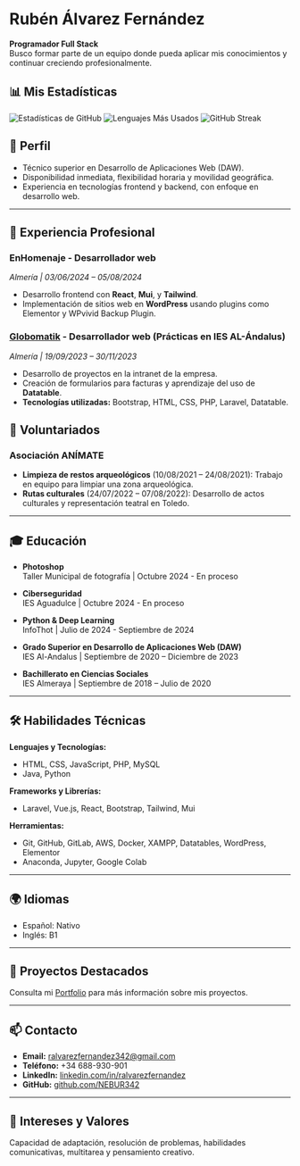 # Rubén Álvarez Fernández

**Programador Full Stack**  
Busco formar parte de un equipo donde pueda aplicar mis conocimientos y continuar creciendo profesionalmente.

## 📊 Mis Estadísticas  
![Estadísticas de GitHub](https://github-readme-stats.vercel.app/api?username=nebur342&show_icons=true&theme=radical) ![Lenguajes Más Usados](https://github-readme-stats.vercel.app/api/top-langs/?username=nebur342&layout=compact&theme=radical) ![GitHub Streak](https://github-readme-streak-stats.herokuapp.com/?user=nebur342&theme=radical)


## 📄 Perfil
- Técnico superior en Desarrollo de Aplicaciones Web (DAW).
- Disponibilidad inmediata, flexibilidad horaria y movilidad geográfica.
- Experiencia en tecnologías frontend y backend, con enfoque en desarrollo web.

---

## 💼 Experiencia Profesional

### EnHomenaje - Desarrollador web  
_Almería | 03/06/2024 – 05/08/2024_  
- Desarrollo frontend con **React**, **Mui**, y **Tailwind**.
- Implementación de sitios web en **WordPress** usando plugins como Elementor y WPvivid Backup Plugin.

### [Globomatik](https://www.globomatik.com) - Desarrollador web (Prácticas en IES AL-Ándalus)  
_Almería | 19/09/2023 – 30/11/2023_  
- Desarrollo de proyectos en la intranet de la empresa.
- Creación de formularios para facturas y aprendizaje del uso de **Datatable**.
- **Tecnologías utilizadas:** Bootstrap, HTML, CSS, PHP, Laravel, Datatable.

## 💼 Voluntariados

### Asociación ANÍMATE  
- **Limpieza de restos arqueológicos** (10/08/2021 – 24/08/2021): Trabajo en equipo para limpiar una zona arqueológica.  
- **Rutas culturales** (24/07/2022 – 07/08/2022): Desarrollo de actos culturales y representación teatral en Toledo.

---

## 🎓 Educación
- **Photoshop**  
  Taller Municipal de fotografía | Octubre 2024 - En proceso  

- **Ciberseguridad**  
  IES Aguadulce | Octubre 2024 - En proceso

- **Python & Deep Learning**  
  InfoThot | Julio de 2024 - Septiembre de 2024

- **Grado Superior en Desarrollo de Aplicaciones Web (DAW)**  
  IES Al-Andalus | Septiembre de 2020 – Diciembre de 2023

- **Bachillerato en Ciencias Sociales**  
  IES Almeraya | Septiembre de 2018 – Julio de 2020  

---

## 🛠️ Habilidades Técnicas
**Lenguajes y Tecnologías:**
- HTML, CSS, JavaScript, PHP, MySQL
- Java, Python

**Frameworks y Librerías:**
- Laravel, Vue.js, React, Bootstrap, Tailwind, Mui

**Herramientas:**
- Git, GitHub, GitLab, AWS, Docker, XAMPP, Datatables, WordPress, Elementor
- Anaconda, Jupyter, Google Colab

---

## 🌍 Idiomas
- Español: Nativo  
- Inglés: B1  

---

## 📂 Proyectos Destacados
Consulta mi [Portfolio](https://portfolioraf.lovestoblog.com) para más información sobre mis proyectos.

---

## 📫 Contacto
- **Email:** [ralvarezfernandez342@gmail.com](mailto:ralvarezfernandez342@gmail.com)  
- **Teléfono:** +34 688-930-901  
- **LinkedIn:** [linkedin.com/in/ralvarezfernandez](https://linkedin.com/in/ralvarezfernandez)  
- **GitHub:** [github.com/NEBUR342](https://github.com/NEBUR342)  

---

## 🚀 Intereses y Valores
Capacidad de adaptación, resolución de problemas, habilidades comunicativas, multitarea y pensamiento creativo.
